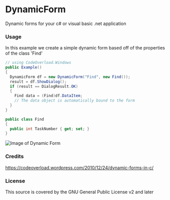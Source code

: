 # DynamicForm
Dynamic forms for your c# or visual basic .net application

### Usage
In this example we create a simple dynamic form based off of the properties of the class 'Find'
```c#
// using CodeOverload.Windows
public Example()
{
  DynamicForm df = new DynamicForm("Find", new Find());
  result = df.ShowDialog();
  if (result == DialogResult.OK)
  {
    Find data = (Find)df.DataItem;
    // The data object is automatically bound to the form
  }
}

public class Find
{
  public int TaskNumber { get; set; }
}
```

![Image of Dynamic Form](https://codeoverload.files.wordpress.com/2010/12/dynamicform_find.png?w=640)

### Credits
https://codeoverload.wordpress.com/2010/12/24/dynamic-forms-in-c/

### License
This source is covered by the GNU General Public License v2 and later
